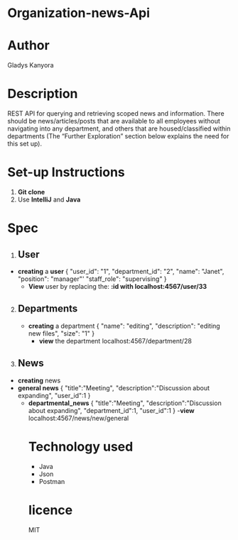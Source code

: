 # Organization-news-Api
# Author
Gladys Kanyora

# Description
REST API for querying and retrieving scoped news and information. There should be news/articles/posts that are available to all employees without navigating into any department, and others that are housed/classified within departments (The “Further Exploration” section below explains the need for this set up).
# Set-up Instructions
1. **Git clone**
2. Use **IntelliJ** and **Java**
# Spec
1. ## User
- **creating** a **user**
{
  "user_id": "1",
  "department_id": "2",
  "name": "Janet",
  "position": "manager"'
  "staff_role": "supervising"
  }
  - **View** user by replacing the:
    **:id with localhost:4567/user/33**
 2. ## Departments
    - **creating** a department
      {
      "name": "editing",
      "description": "editing new files",
      "size": "1"
      }
      - **view** the department
        localhost:4567/department/28
3.  ## News
- **creating** news
- **general news**
{
  "title":"Meeting",
  "description":"Discussion about expanding",
  "user_id":1
  }
  - **departmental_news**
    {
    "title":"Meeting",
    "description":"Discussion about expanding",
    "department_id":1,
    "user_id":1
    }
    -**view**
    localhost:4567/news/new/general
    # Technology used
    - Java
    - Json
    - Postman
    # licence
    MIT
    